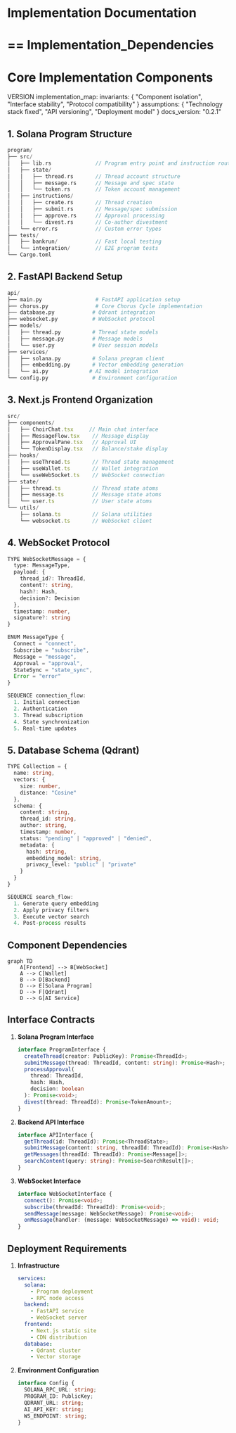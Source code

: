 # Implementation Documentation 




==
Implementation_Dependencies
==


# Core Implementation Components

VERSION implementation_map:
invariants: {
"Component isolation",
"Interface stability",
"Protocol compatibility"
}
assumptions: {
"Technology stack fixed",
"API versioning",
"Deployment model"
}
docs_version: "0.2.1"

## 1. Solana Program Structure

```rust
program/
├── src/
│   ├── lib.rs              // Program entry point and instruction routing
│   ├── state/
│   │   ├── thread.rs       // Thread account structure
│   │   ├── message.rs      // Message and spec state
│   │   └── token.rs        // Token account management
│   ├── instructions/
│   │   ├── create.rs       // Thread creation
│   │   ├── submit.rs       // Message/spec submission
│   │   ├── approve.rs      // Approval processing
│   │   └── divest.rs       // Co-author divestment
│   └── error.rs            // Custom error types
├── tests/
│   ├── bankrun/            // Fast local testing
│   └── integration/        // E2E program tests
└── Cargo.toml
```

## 2. FastAPI Backend Setup

```python
api/
├── main.py                 # FastAPI application setup
├── chorus.py               # Core Chorus Cycle implementation
├── database.py            # Qdrant integration
├── websocket.py           # WebSocket protocol
├── models/
│   ├── thread.py          # Thread state models
│   ├── message.py         # Message models
│   └── user.py            # User session models
├── services/
│   ├── solana.py          # Solana program client
│   ├── embedding.py       # Vector embedding generation
│   └── ai.py             # AI model integration
└── config.py              # Environment configuration
```

## 3. Next.js Frontend Organization

```typescript
src/
├── components/
│   ├── ChoirChat.tsx     // Main chat interface
│   ├── MessageFlow.tsx    // Message display
│   ├── ApprovalPane.tsx   // Approval UI
│   └── TokenDisplay.tsx   // Balance/stake display
├── hooks/
│   ├── useThread.ts       // Thread state management
│   ├── useWallet.ts       // Wallet integration
│   └── useWebSocket.ts    // WebSocket connection
├── state/
│   ├── thread.ts          // Thread state atoms
│   ├── message.ts         // Message state atoms
│   └── user.ts            // User state atoms
└── utils/
    ├── solana.ts          // Solana utilities
    └── websocket.ts       // WebSocket client
```

## 4. WebSocket Protocol

```typescript
TYPE WebSocketMessage = {
  type: MessageType,
  payload: {
    thread_id?: ThreadId,
    content?: string,
    hash?: Hash,
    decision?: Decision
  },
  timestamp: number,
  signature?: string
}

ENUM MessageType {
  Connect = "connect",
  Subscribe = "subscribe",
  Message = "message",
  Approval = "approval",
  StateSync = "state_sync",
  Error = "error"
}

SEQUENCE connection_flow:
  1. Initial connection
  2. Authentication
  3. Thread subscription
  4. State synchronization
  5. Real-time updates
```

## 5. Database Schema (Qdrant)

```typescript
TYPE Collection = {
  name: string,
  vectors: {
    size: number,
    distance: "Cosine"
  },
  schema: {
    content: string,
    thread_id: string,
    author: string,
    timestamp: number,
    status: "pending" | "approved" | "denied",
    metadata: {
      hash: string,
      embedding_model: string,
      privacy_level: "public" | "private"
    }
  }
}

SEQUENCE search_flow:
  1. Generate query embedding
  2. Apply privacy filters
  3. Execute vector search
  4. Post-process results
```

## Component Dependencies

```mermaid
graph TD
    A[Frontend] --> B[WebSocket]
    A --> C[Wallet]
    B --> D[Backend]
    D --> E[Solana Program]
    D --> F[Qdrant]
    D --> G[AI Service]
```

## Interface Contracts

1. **Solana Program Interface**

   ```typescript
   interface ProgramInterface {
     createThread(creator: PublicKey): Promise<ThreadId>;
     submitMessage(thread: ThreadId, content: string): Promise<Hash>;
     processApproval(
       thread: ThreadId,
       hash: Hash,
       decision: boolean
     ): Promise<void>;
     divest(thread: ThreadId): Promise<TokenAmount>;
   }
   ```

2. **Backend API Interface**

   ```typescript
   interface APIInterface {
     getThread(id: ThreadId): Promise<ThreadState>;
     submitMessage(content: string, threadId: ThreadId): Promise<Hash>;
     getMessages(threadId: ThreadId): Promise<Message[]>;
     searchContent(query: string): Promise<SearchResult[]>;
   }
   ```

3. **WebSocket Interface**
   ```typescript
   interface WebSocketInterface {
     connect(): Promise<void>;
     subscribe(threadId: ThreadId): Promise<void>;
     sendMessage(message: WebSocketMessage): Promise<void>;
     onMessage(handler: (message: WebSocketMessage) => void): void;
   }
   ```

## Deployment Requirements

1. **Infrastructure**

   ```yaml
   services:
     solana:
       - Program deployment
       - RPC node access
     backend:
       - FastAPI service
       - WebSocket server
     frontend:
       - Next.js static site
       - CDN distribution
     database:
       - Qdrant cluster
       - Vector storage
   ```

2. **Environment Configuration**
   ```typescript
   interface Config {
     SOLANA_RPC_URL: string;
     PROGRAM_ID: PublicKey;
     QDRANT_URL: string;
     AI_API_KEY: string;
     WS_ENDPOINT: string;
   }
   ```
